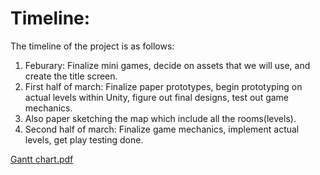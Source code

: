 # Timeline:
The timeline of the project is as follows:
1. Feburary: Finalize mini games, decide on assets that we will use, and create the title screen.
2. First half of march: Finalize paper prototypes, begin prototyping on actual levels within Unity, figure out final designs, test out game mechanics.
3. Also paper sketching the map which include all the rooms(levels).
4. Second half of march: Finalize game mechanics, implement actual levels, get play testing done.
   
[Gantt chart.pdf](https://github.com/user-attachments/files/18774977/Gantt.chart.pdf)

